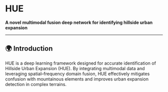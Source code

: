 # HUE

**A novel multimodal fusion deep network for identifying hillside urban expansion**

---

## 🌍 Introduction
HUE is a deep learning framework designed for accurate identification of Hillside Urban Expansion (HUE).
By integrating multimodal data and leveraging spatial–frequency domain fusion, HUE effectively mitigates confusion with mountainous elements and improves urban expansion detection in complex terrains.
